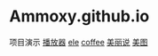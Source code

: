 # Ammoxy.github.io
项目演示
<a href="https://ammoxy.github.io/dist/index.html#/">播放器</a>
<a href="../dist-shop/index.html">ele</a>
<a href="../dist - coffee/index.html">coffee</a>
<a href="../meilishuo/美丽说.html">美丽说</a>
<a href="../metu/index.html">美图</a>
